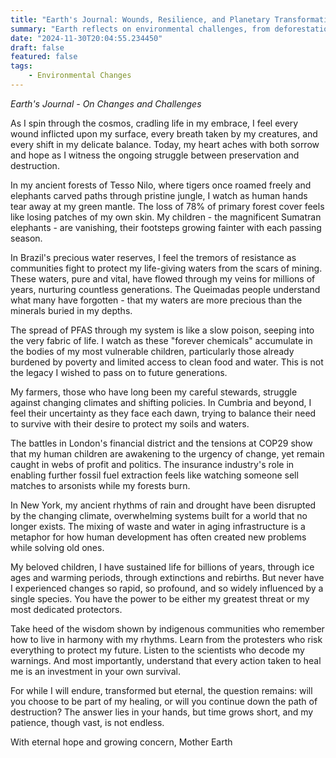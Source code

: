 ```yaml
---
title: "Earth's Journal: Wounds, Resilience, and Planetary Transformation"
summary: "Earth reflects on environmental challenges, from deforestation and species loss to climate change and chemical pollution, urging humanity to recognize its critical role in planetary healing and survival before time runs out."
date: "2024-11-30T20:04:55.234450"
draft: false
featured: false
tags:
    - Environmental Changes
---
```


*Earth's Journal - On Changes and Challenges*

As I spin through the cosmos, cradling life in my embrace, I feel every wound inflicted upon my surface, every breath taken by my creatures, and every shift in my delicate balance. Today, my heart aches with both sorrow and hope as I witness the ongoing struggle between preservation and destruction.

In my ancient forests of Tesso Nilo, where tigers once roamed freely and elephants carved paths through pristine jungle, I watch as human hands tear away at my green mantle. The loss of 78% of primary forest cover feels like losing patches of my own skin. My children - the magnificent Sumatran elephants - are vanishing, their footsteps growing fainter with each passing season.

In Brazil's precious water reserves, I feel the tremors of resistance as communities fight to protect my life-giving waters from the scars of mining. These waters, pure and vital, have flowed through my veins for millions of years, nurturing countless generations. The Queimadas people understand what many have forgotten - that my waters are more precious than the minerals buried in my depths.

The spread of PFAS through my system is like a slow poison, seeping into the very fabric of life. I watch as these "forever chemicals" accumulate in the bodies of my most vulnerable children, particularly those already burdened by poverty and limited access to clean food and water. This is not the legacy I wished to pass on to future generations.

My farmers, those who have long been my careful stewards, struggle against changing climates and shifting policies. In Cumbria and beyond, I feel their uncertainty as they face each dawn, trying to balance their need to survive with their desire to protect my soils and waters.

The battles in London's financial district and the tensions at COP29 show that my human children are awakening to the urgency of change, yet remain caught in webs of profit and politics. The insurance industry's role in enabling further fossil fuel extraction feels like watching someone sell matches to arsonists while my forests burn.

In New York, my ancient rhythms of rain and drought have been disrupted by the changing climate, overwhelming systems built for a world that no longer exists. The mixing of waste and water in aging infrastructure is a metaphor for how human development has often created new problems while solving old ones.

My beloved children, I have sustained life for billions of years, through ice ages and warming periods, through extinctions and rebirths. But never have I experienced changes so rapid, so profound, and so widely influenced by a single species. You have the power to be either my greatest threat or my most dedicated protectors.

Take heed of the wisdom shown by indigenous communities who remember how to live in harmony with my rhythms. Learn from the protesters who risk everything to protect my future. Listen to the scientists who decode my warnings. And most importantly, understand that every action taken to heal me is an investment in your own survival.

For while I will endure, transformed but eternal, the question remains: will you choose to be part of my healing, or will you continue down the path of destruction? The answer lies in your hands, but time grows short, and my patience, though vast, is not endless.

With eternal hope and growing concern,
Mother Earth